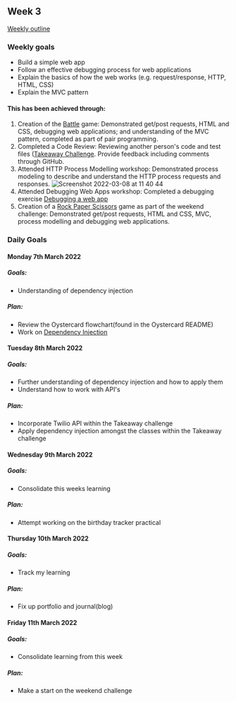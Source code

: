 ## Week 3

[Weekly outline](https://github.com/makersacademy/course/blob/master/week_outlines.md/)

### Weekly goals

* Build a simple web app
* Follow an effective debugging process for web applications
* Explain the basics of how the web works (e.g. request/response, HTTP, HTML, CSS)
* Explain the MVC pattern

#### This has been achieved through:

1. Creation of the [Battle](https://github.com/heykathl/battle2) game: Demonstrated get/post requests, HTML and CSS, debugging web applications; and understanding of the MVC pattern, completed as part of pair programming.
2. Completed a Code Review: Reviewing another person's code and test files ([Takeaway Challenge](https://github.com/makersacademy/takeaway-challenge/pull/2208). Provide feedback including comments through GitHub.
3. Attended HTTP Process Modelling workshop: Demonstrated process modeling to describe and understand the HTTP process requests and responses.
![Screenshot 2022-03-08 at 11 40 44](https://user-images.githubusercontent.com/74867241/157252940-b5658048-31e7-4275-b916-4aa7a6cc780b.png)
4. Attended Debugging Web Apps workshop: Completed a debugging exercise [Debugging a web app](https://github.com/makersacademy/skills-workshops/tree/main/how_the_web_works/debugging_2)
5. Creation of a [Rock Paper Scissors](https://github.com/heykathl/rps-challenge) game as part of the weekend challenge: Demonstrated get/post requests, HTML and CSS, MVC, process modelling and debugging web applications.

### Daily Goals
#### Monday 7th March 2022 
##### Goals:
* Understanding of dependency injection
##### Plan:
* Review the Oystercard flowchart(found in the Oystercard README)
* Work on [Dependency Injection](https://github.com/makersacademy/skills-workshops/blob/main/practicals/object_oriented_design/dependency_injection.md)

#### Tuesday 8th March 2022 
##### Goals:
* Further understanding of dependency injection and how to apply them
* Understand how to work with API's
##### Plan:
* Incorporate Twilio API within the Takeaway challenge
* Apply dependency injection amongst the classes within the Takeaway challenge

#### Wednesday 9th March 2022 
##### Goals:
* Consolidate this weeks learning
##### Plan:
* Attempt working on the birthday tracker practical

#### Thursday 10th March 2022 
##### Goals: 
* Track my learning
##### Plan:
* Fix up portfolio and journal(blog)

#### Friday 11th March 2022 
##### Goals:
* Consolidate learning from this week
##### Plan:
* Make a start on the weekend challenge
